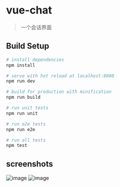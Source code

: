 # vue-chat

> 一个会话界面

## Build Setup

``` bash
# install dependencies
npm install

# serve with hot reload at localhost:8080
npm run dev

# build for production with minification
npm run build

# run unit tests
npm run unit

# run e2e tests
npm run e2e

# run all tests
npm test
```

## screenshots
![image](https://github.com/taylorchen709/vue-chat/blob/master/screenshots/main.png)
![image](https://github.com/taylorchen709/vue-chat/blob/master/screenshots/face.png)


